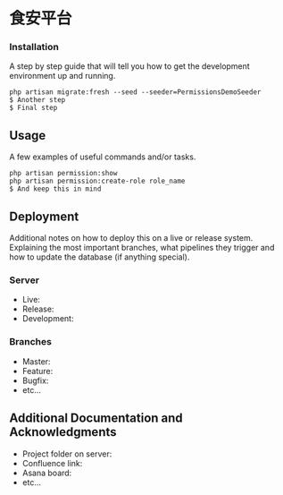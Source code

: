 # 食安平台

### Installation

A step by step guide that will tell you how to get the development environment up and running.

```
php artisan migrate:fresh --seed --seeder=PermissionsDemoSeeder
$ Another step
$ Final step
```

## Usage

A few examples of useful commands and/or tasks.

```
php artisan permission:show
php artisan permission:create-role role_name
$ And keep this in mind
```

## Deployment

Additional notes on how to deploy this on a live or release system. Explaining the most important branches, what pipelines they trigger and how to update the database (if anything special).

### Server

* Live:
* Release:
* Development:

### Branches

* Master:
* Feature:
* Bugfix:
* etc...

## Additional Documentation and Acknowledgments

* Project folder on server:
* Confluence link:
* Asana board:
* etc...
